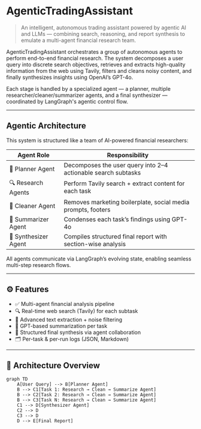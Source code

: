 # AgenticTradingAssistant

> An intelligent, autonomous trading assistant powered by agentic AI and LLMs — combining search, reasoning, and report synthesis to emulate a multi-agent financial research team.

AgenticTradingAssistant orchestrates a group of autonomous agents to perform end-to-end financial research. The system decomposes a user query into discrete search objectives, retrieves and extracts high-quality information from the web using Tavily, filters and cleans noisy content, and finally synthesizes insights using OpenAI’s GPT-4o.

Each stage is handled by a specialized agent — a planner, multiple researcher/cleaner/summarizer agents, and a final synthesizer — coordinated by LangGraph's agentic control flow.

---

##  Agentic Architecture

This system is structured like a team of AI-powered financial researchers:

| Agent Role         | Responsibility                                                   |
|--------------------|------------------------------------------------------------------|
| 🧭 Planner Agent    | Decomposes the user query into 2–4 actionable search subtasks     |
| 🔍 Research Agents  | Perform Tavily search + extract content for each task            |
| 🧼 Cleaner Agent     | Removes marketing boilerplate, social media prompts, footers     |
| 🧠 Summarizer Agent | Condenses each task’s findings using GPT-4o                      |
| 🧾 Synthesizer Agent | Compiles structured final report with section-wise analysis      |

All agents communicate via LangGraph’s evolving state, enabling seamless multi-step research flows.

---

## ⚙️ Features

- ✅ Multi-agent financial analysis pipeline
- 🔍 Real-time web search (Tavily) for each subtask
- 🧹 Advanced text extraction + noise filtering
- 🧠 GPT-based summarization per task
- 📝 Structured final synthesis via agent collaboration
- 🗂 Per-task & per-run logs (JSON, Markdown)

---

## 🧱 Architecture Overview

```mermaid
graph TD
    A[User Query] --> B[Planner Agent]
    B --> C1[Task 1: Research → Clean → Summarize Agent]
    B --> C2[Task 2: Research → Clean → Summarize Agent]
    B --> C3[Task N: Research → Clean → Summarize Agent]
    C1 --> D[Synthesizer Agent]
    C2 --> D
    C3 --> D
    D --> E[Final Report]


